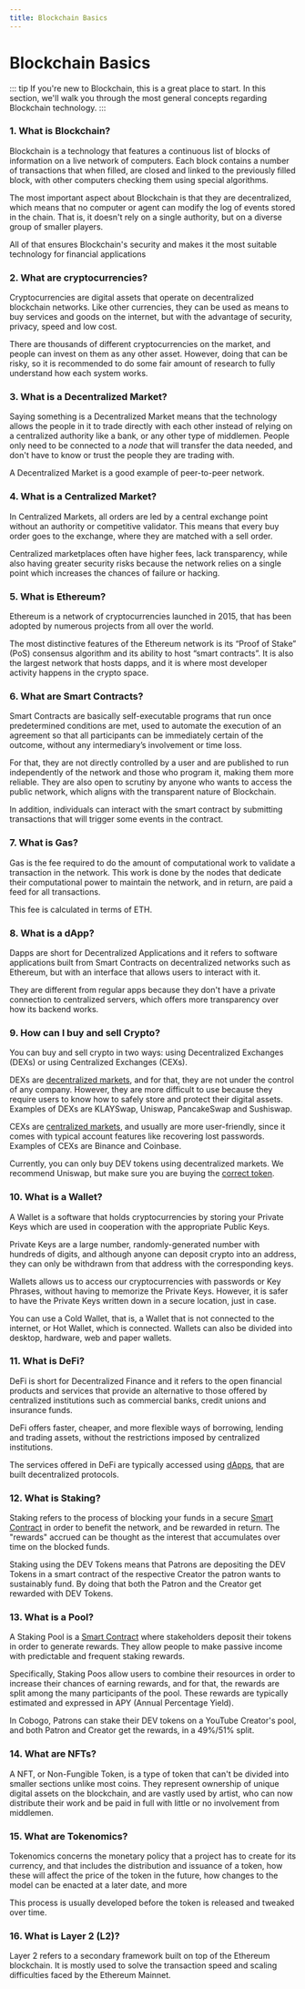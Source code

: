 ```yaml
---
title: Blockchain Basics
---
```


# Blockchain Basics

::: tip
If you're new to Blockchain, this is a great place to start. In this section, we'll walk you through the most general concepts regarding Blockchain technology.
:::

### 1. What is Blockchain?

Blockchain is a technology that features a continuous list of blocks of information on a live network of computers. Each block contains a number of transactions that when filled, are closed and linked to the previously filled block, with other computers checking them using special algorithms.&#x20;

The most important aspect about Blockchain is that they are decentralized, which means that no computer or agent can modify the log of events stored in the chain. That is, it doesn't rely on a single authority, but on a diverse group of smaller players.

All of that ensures Blockchain's security and makes it the most suitable technology for financial applications

### 2. What are cryptocurrencies?

Cryptocurrencies are digital assets that operate on decentralized blockchain networks. Like other currencies, they can be used as means to buy services and goods on the internet, but with the advantage of security, privacy, speed and low cost.&#x20;

There are thousands of different cryptocurrencies on the market, and people can invest on them as any other asset. However, doing that can be risky, so it is recommended to do some fair amount of research to fully understand how each system works.

### 3. What is a Decentralized Market?

Saying something is a Decentralized Market means that the technology allows the people in it to trade directly with each other instead of relying on a centralized authority like a bank, or any other type of middlemen. People only need to be connected to a _node_ that will transfer the data needed, and don't have to know or trust the people they are trading with.

A Decentralized Market is a good example of peer-to-peer network.

### 4. What is a Centralized Market?

In Centralized Markets, all orders are led by a central exchange point without an authority or competitive validator. This means that every buy order goes to the exchange, where they are matched with a sell order.

Centralized marketplaces often have higher fees, lack transparency, while also having greater security risks because the network relies on a single point which increases the chances of failure or hacking.

### 5. What is Ethereum?

Ethereum is a network of cryptocurrencies launched in 2015, that has been adopted by numerous projects from all over the world.

The most distinctive features of the Ethereum network is its “Proof of Stake” (PoS) consensus algorithm and its ability to host “smart contracts”. It is also the largest network that hosts dapps, and it is where most developer activity happens in the crypto space.

### 6. What are Smart Contracts?

Smart Contracts are basically self-executable programs that run once predetermined conditions are met, used to automate the execution of an agreement so that all participants can be immediately certain of the outcome, without any intermediary’s involvement or time loss.

For that, they are not directly controlled by a user and are published to run independently of the network and those who program it, making them more reliable. They are also open to scrutiny by anyone who wants to access the public network, which aligns with the transparent nature of Blockchain.

In addition, individuals can interact with the smart contract by submitting transactions that will trigger some events in the contract.&#x20;

### 7. What is Gas?

Gas is the fee required to do the amount of computational work to validate a transaction in the network. This work is done by the nodes that dedicate their computational power to maintain the network, and in return, are paid a feed for all transactions.&#x20;

This fee is calculated in terms of ETH.&#x20;

### 8. What is a dApp?

Dapps are short for Decentralized Applications and it refers to software applications built from Smart Contracts on decentralized networks such as Ethereum, but with an interface that allows users to interact with it.&#x20;

They are different from regular apps because they don't have a private connection to centralized servers, which offers more transparency over how its backend works.

### 9. How can I buy and sell Crypto?

You can buy and sell crypto in two ways: using Decentralized Exchanges (DEXs) or using Centralized Exchanges (CEXs).&#x20;

DEXs are [decentralized markets](#3.-what-is-a-decentralized-market), and for that, they are not under the control of any company. However, they are more difficult to use because they require users to know how to safely store and protect their digital assets. Examples of DEXs are KLAYSwap, Uniswap, PancakeSwap and Sushiswap.

CEXs are [centralized markets](#4.-what-is-a-centralized-market), and usually are more user-friendly, since it comes with typical account features like recovering lost passwords. Examples of CEXs are Binance and Coinbase.

Currently, you can only buy DEV tokens using decentralized markets. We recommend Uniswap, but make sure you are buying the [correct token](https://etherscan.io/address/0x91F5dC90979b058eBA3be6B7B7e523df7e84e137).

### 10. What is a Wallet?

A Wallet is a software that holds cryptocurrencies by storing your Private Keys which are used in cooperation with the appropriate Public Keys.

Private Keys are a large number, randomly-generated number with hundreds of digits, and although anyone can deposit crypto into an address, they can only be withdrawn from that address with the corresponding keys.

Wallets allows us to access our cryptocurrencies with passwords or Key Phrases, without having to memorize the Private Keys. However, it is safer to have the Private Keys written down in a secure location, just in case.

You can use a Cold Wallet, that is, a Wallet that is not connected to the internet, or Hot Wallet, which is connected. Wallets can also be divided into desktop, hardware, web and paper wallets.

### 11. What is DeFi?

DeFi is short for Decentralized Finance and it refers to the open financial products and services that provide an alternative to those offered by centralized institutions such as commercial banks, credit unions and insurance funds.

DeFi offers faster, cheaper, and more flexible ways of borrowing, lending and trading assets, without the restrictions imposed by centralized institutions.

The services offered in DeFi are typically accessed using [dApps](#8.-what-is-a-dapp), that are built decentralized protocols.

### 12. What is Staking?

Staking refers to the process of blocking your funds in a secure [Smart Contract](#6.-what-are-smart-contracts) in order to benefit the network, and be rewarded in return. The "rewards" accrued can be thought as the interest that accumulates over time on the blocked funds.&#x20;

Staking using the DEV Tokens means that Patrons are depositing the DEV Tokens in a smart contract of the respective Creator the patron wants to sustainably fund. By doing that both the Patron and the Creator get rewarded with DEV Tokens.

### 13. What is a Pool?

A Staking Pool is a [Smart Contract](#6.-what-are-smart-contracts) where stakeholders deposit their tokens in order to generate rewards. They allow people to make passive income with predictable and frequent staking rewards.

Specifically, Staking Poos allow users to combine their resources in order to increase their chances of earning rewards, and for that, the rewards are split among the many participants of the pool. These rewards are typically estimated and expressed in APY (Annual Percentage Yield).

In Cobogo, Patrons can stake their DEV tokens on a YouTube Creator's pool, and both Patron and Creator get the rewards, in a 49%/51% split.

### 14. What are NFTs?

A NFT, or Non-Fungible Token, is a type of token that can't be divided into smaller sections unlike most coins. They represent ownership of unique digital assets on the blockchain, and are vastly used by artist, who can now distribute their work and be paid in full with little or no involvement from middlemen.

### 15. What are Tokenomics?

Tokenomics concerns the monetary policy that a project has to create for its currency, and that includes the distribution and issuance of a token, how these will affect the price of the token in the future, how changes to the model can be enacted at a later date, and more

This process is usually developed before the token is released and tweaked over time.&#x20;

### 16. What is Layer 2 (L2)?

Layer 2 refers to a secondary framework built on top of the Ethereum blockchain. It is mostly used to solve the transaction speed and scaling difficulties faced by the Ethereum Mainnet.
